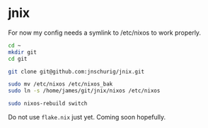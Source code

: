# jnix

For now my config needs a symlink to /etc/nixos to work properly.

```bash
cd ~
mkdir git
cd git

git clone git@github.com:jnschurig/jnix.git

sudo mv /etc/nixos /etc/nixos_bak
sudo ln -s /home/james/git/jnix/nixos /etc/nixos

sudo nixos-rebuild switch
```

Do not use `flake.nix` just yet. Coming soon hopefully.
